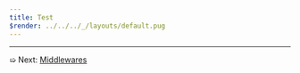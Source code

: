 ```yaml
---
title: Test
$render: ../../../_/layouts/default.pug
---
```


---

➯ Next: [Middlewares](./docs/middlewares)
